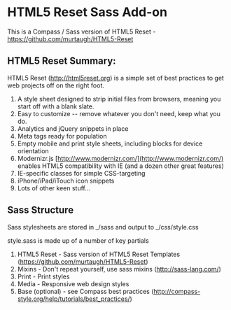 #  HTML5 Reset Sass Add-on

This is a Compass / Sass version of HTML5 Reset - https://github.com/murtaugh/HTML5-Reset

## HTML5 Reset Summary:

HTML5 Reset (http://html5reset.org) is a simple set of best practices to get web projects off on the right foot.

1. A style sheet designed to strip initial files from browsers, meaning you start off with a blank slate.
2. Easy to customize -- remove whatever you don't need, keep what you do.
3. Analytics and jQuery snippets in place
4. Meta tags ready for population
5. Empty mobile and print style sheets, including blocks for device orientation
6. Modernizr.js [http://www.modernizr.com/](http://www.modernizr.com/) enables HTML5 compatibility with IE (and a dozen other great features)
7. IE-specific classes for simple CSS-targeting
8. iPhone/iPad/iTouch icon snippets
9. Lots of other keen stuff...

## Sass Structure

Sass stylesheets are stored in _/sass and output to _/css/style.css

style.sass is made up of a number of key partials

1. HTML5 Reset - Sass version of HTML5 Reset Templates (https://github.com/murtaugh/HTML5-Reset)
2. Mixins - Don't repeat yourself, use sass mixins (http://sass-lang.com/)
3. Print - Print styles
4. Media - Responsive web design styles
5. Base (optional) - see Compass best practices (http://compass-style.org/help/tutorials/best_practices/)